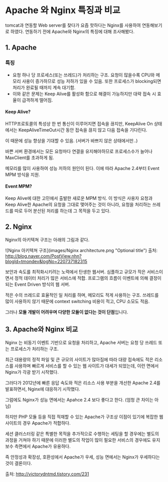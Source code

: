 # Apache 와 Nginx 특징과 비교

tomcat과 연동할 Web server를 찾다가 요즘 핫하다는 Nginx를 사용하여 연동해보기로 하였다. 연동하기 전에 Apache와 Nginx의 특징에 대해 조사해봤다.

## 1. Apache

### 특징
- 요청 하나 당 프로세스(또는 쓰레드)가 처리하는 구조. 요청이 많을수록 CPU와 메모리 사용이 증가하므로 성능 저하가 있을 수 있음. 또한 프로세스가 blocking되면 처리가 완료될 때까지 계속 대기함.
- 이와 같은 문제는 Keep Alive를 활성화 함으로 해결이 가능하지만 대략 접속 시 효율이 급격하게 떨어짐.

#### Keep Alive?
HTTP프로토콜의 특성상 한 번 통신이 이루어지면 접속을 끊지만, KeepAlive On 상태에서는 KeepAliveTimeOut시간 동안 접속을 끊지 않고 다음 접속을 기다린다.

이 때문에 성능 향상을 기대할 수 있음. (서버가 바쁘지 않은 상태에서만..)

바쁜 서버 환경에서는 모든 요청마다 연결을 유지해야하므로 프로세스수가 늘어나 MaxClient를 초과하게 됨. 

메모리를 많이 사용하여 성능 저하의 원인이 된다. 이에 따라 Apache 2.4부터 Event MPM 방식을 지원.

#### Event MPM?
Keep Alive에 대한 고민에서 출발한 새로운 MPM 방식. 이 방식은 사용자 요청과 Keep Alive한 Apache의 요청을 그대로 맺어주는 것이 아니라, 요청을 처리하는 쓰레드를 따로 두어 분산된 처리를 하는데 그 목적을 두고 있다.

## 2. Nginx

Nginx의 아키텍쳐 구조는 아래의 그림과 같다.

![Nginx 아키텍쳐 구조](images/Nginx architecture.png "Optional title")
출처: http://blog.naver.com/PostView.nhn?blogId=tmondev&logNo=220737182315


보안과 속도를 최적화시키려는 노력에서 탄생한 웹서버. 심플하고 규모가 작은 서비스이면서 정적 데이터 처리가 많은 서비스에 적합. 프로그램의 흐름이 이벤트에 의해 결정이 되는 Event Driven 방식의 웹 서버.

적은 수의 쓰레드로 효율적인 일 처리를 하며, 메모리도 적게 사용하는 구조. 쓰레드를 많이 사용하지 않기 때문에 context switching 비용이 적고, CPU 소모도 적음.

그러나 **모듈 개발이 어려우며 다양한 모듈이 없다는 것이 단점**입니다.

## 3. Apache와 Nginx 비교

Nginx 는 비동기 이벤트 기반으로 요청을 처리하고, Apache 서버는 요청 당 쓰레드 또는 프로세스가 처리하는 구조.  

최근 대용량의 정적 파일 및 큰 규모의 사이트가 많아짐에 따라 대량 접속에도 적은 리소스를 사용하며 빠르게 서비스를 할 수 있는 웹 사이트가 대세가 되었는데, 이런 면에서 Nginx가 각광 받기 시작했다.

그러다가 2012년에 빠른 응답 속도와 적은 리소스 사용 부분을 개선한 Apache 2.4를 발표하면서, Nginx에 대응하기 시작했다.

그럼에도 Nginx가 성능 면에서는 Apahce 2.4 보다 좋다고 한다. (엄청 큰 차이는 아님)

하지만 PHP 모듈 등을 직접 적재할 수 있는 Apache가 구조상 이점이 있기에 복잡한 웹 사이트의 경우 Apache가 적합하다.

세션 클러스터링 같은 특별한 목적을 추가적으로 수행하는 세팅을 할 경우에는 별도의 과정을 거쳐야 하기 때문에 이러한 별도의 작업이 많이 필요한 서비스의 경우에도 유지 보수 측면에서 Apache가 유용하다.

즉 안정성과 확장성, 호환성에서 Apache가 우세, 성능 면에서는 Nginx가 우세하다는 것이 결론이다.

출처: http://victorydntmd.tistory.com/231
